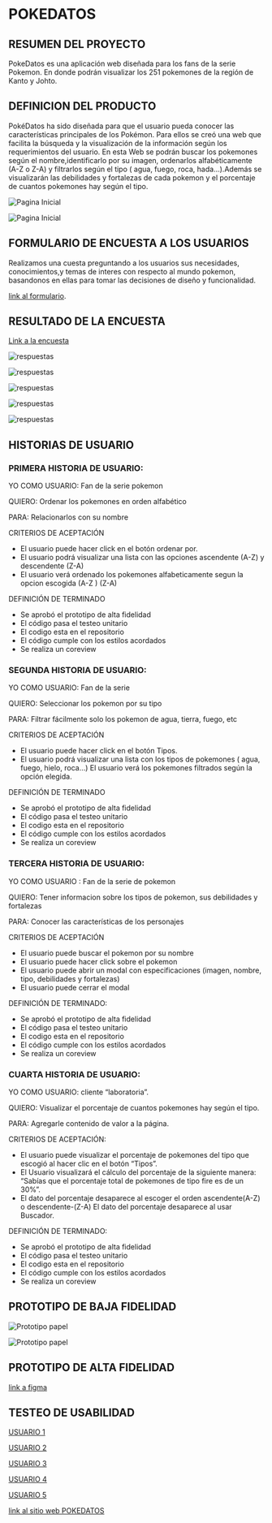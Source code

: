 # POKEDATOS

##  RESUMEN DEL PROYECTO

PokeDatos es una aplicación web diseñada para los fans de la serie Pokemon. En donde podrán visualizar los 251 pokemones de la región de Kanto y Johto. 


##  DEFINICION DEL PRODUCTO

PokéDatos ha sido diseñada para que el usuario pueda conocer las características principales de los Pokémon. Para ellos se creó una web que facilita la búsqueda y la visualización de la información según los requerimientos del usuario.
En esta Web se podrán buscar los pokemones según el nombre,identificarlo por su imagen, ordenarlos alfabéticamente (A-Z o Z-A) y filtrarlos según el tipo ( agua, fuego, roca, hada…).Además se visualizarán las debilidades y fortalezas de cada pokemon y el porcentaje de cuantos pokemones hay  según el tipo.



![Pagina Inicial](https://github.com/erikaArango/SCL015-data-lovers/blob/Erika/src/imgReadme/pantallaInicial.png?raw=true)


![Pagina Inicial](https://github.com/erikaArango/SCL015-data-lovers/blob/Erika/src/imgReadme/pagina2.png?raw=true)


## FORMULARIO DE ENCUESTA A LOS USUARIOS 

Realizamos una cuesta preguntando a los usuarios sus necesidades, conocimientos,y temas de interes con respecto al mundo pokemon, basandonos en ellas para tomar las decisiones de diseño y funcionalidad.

[link al formulario](https://forms.gle/XAG6w5Hs8irR1kVQ8).


## RESULTADO DE LA ENCUESTA



[Link a la encuesta](https://docs.google.com/forms/d/15EwU5PNP4rRjRn-XddgOPJ59yMssWoU9cSP_Sqnki0s/edit#responses)



![respuestas](https://github.com/erikaArango/SCL015-data-lovers/blob/Erika/src/imgReadme/encuesta3.jpeg?raw=true)


![respuestas](https://github.com/erikaArango/SCL015-data-lovers/blob/Erika/src/imgReadme/encuesta1.jpeg?raw=true) 


![respuestas](https://github.com/erikaArango/SCL015-data-lovers/blob/Erika/src/imgReadme/encuesta2.jpeg?raw=true) 


![respuestas](https://github.com/erikaArango/SCL015-data-lovers/blob/Erika/src/imgReadme/encuesta4.jpeg?raw=true)


![respuestas](https://github.com/erikaArango/SCL015-data-lovers/blob/Erika/src/imgReadme/encuesta5.jpeg?raw=true)

## HISTORIAS DE USUARIO


### PRIMERA HISTORIA DE USUARIO:


YO COMO USUARIO: Fan de la serie pokemon

QUIERO: Ordenar los pokemones en orden alfabético

PARA: Relacionarlos con su nombre

CRITERIOS DE ACEPTACIÓN

- El usuario puede hacer click en el botón ordenar por.
- El usuario podrá visualizar una lista con las opciones ascendente (A-Z) y descendente (Z-A)
- El usuario verá ordenado los pokemones alfabeticamente segun la opcion escogida (A-Z ) (Z-A)
  

DEFINICIÓN DE TERMINADO

- Se aprobó el prototipo de alta fidelidad
- El código pasa el testeo unitario
- El codigo esta en el repositorio
- El código cumple con los estilos acordados
- Se  realiza un coreview



### SEGUNDA HISTORIA DE USUARIO:


YO COMO USUARIO: Fan de la serie

QUIERO: Seleccionar los pokemon por su tipo

PARA:  Filtrar fácilmente solo los pokemon de agua, tierra, fuego, etc  

CRITERIOS DE ACEPTACIÓN

- El usuario puede hacer click en el botón Tipos.
- El usuario podrá visualizar una lista con los tipos de pokemones ( agua, fuego, hielo, roca…)
El usuario verá los pokemones filtrados según la opción elegida.  

DEFINICIÓN DE TERMINADO

- Se aprobó el prototipo de alta fidelidad
- El código pasa el testeo unitario
- El codigo esta en el repositorio
- El código cumple con los estilos acordados
- Se  realiza un coreview



### TERCERA HISTORIA DE USUARIO:


YO COMO USUARIO : Fan de la serie de pokemon

QUIERO: Tener informacion sobre los tipos de pokemon, sus debilidades y fortalezas

PARA: Conocer las características de los personajes

CRITERIOS DE ACEPTACIÓN

- El usuario puede buscar el pokemon por su nombre
- El usuario puede hacer click sobre el pokemon 
- El usuario puede abrir un modal con especificaciones (imagen, nombre, tipo, debilidades y fortalezas)
- El usuario puede cerrar el modal
  


DEFINICIÓN DE TERMINADO:

- Se aprobó el prototipo de alta fidelidad
- El código pasa el testeo unitario
- El codigo esta en el repositorio
- El código cumple con los estilos acordados
- Se  realiza un coreview



### CUARTA HISTORIA DE USUARIO:


YO COMO USUARIO: cliente “laboratoria”.

QUIERO: Visualizar el porcentaje de cuantos pokemones hay según el tipo.

PARA:   Agregarle contenido de valor a la página.

CRITERIOS DE ACEPTACIÓN:

- El usuario puede visualizar el porcentaje de pokemones del tipo que escogió al hacer clic en el botón “Tipos”.
- El Usuario visualizará el cálculo del porcentaje de la siguiente manera: “Sabías que el porcentaje total de pokemones de tipo fire es de un 30%”.
- El dato del porcentaje desaparece al escoger el orden ascendente(A-Z) o descendente-(Z-A)
El dato del porcentaje desaparece al usar Buscador. 

DEFINICIÓN DE TERMINADO:

- Se aprobó el prototipo de alta fidelidad
- El código pasa el testeo unitario
- El codigo esta en el repositorio
- El código cumple con los estilos acordados
- Se  realiza un coreview



## PROTOTIPO DE BAJA FIDELIDAD



![Prototipo papel](https://github.com/erikaArango/SCL015-data-lovers/blob/Erika/src/imgReadme/prototipo2.jpg?raw=true)


![Prototipo papel](https://github.com/erikaArango/SCL015-data-lovers/blob/Erika/src/imgReadme/prototipo.jpg?raw=true)

## PROTOTIPO DE ALTA FIDELIDAD


[link a figma](https://www.figma.com/file/zArEEulrZsJCpNGvHHilrT/PokeDatos?node-id=141%3A0)

## TESTEO DE USABILIDAD



[USUARIO 1](https://www.loom.com/share/9c1adcd859a94645b3a35c82c4950f39)

[USUARIO 2](https://www.loom.com/share/3ffe22dd3fe947678682731e840c7c50)

[USUARIO 3](https://www.loom.com/share/3074737c9c38476c9eb27838f71cc5a5)

[USUARIO 4](https://www.loom.com/share/c416a27718484ed3994e00cd84b564e4)

[USUARIO 5](https://www.loom.com/share/ac6b634f07e5454aa469d13e2873795c) 




[link al sitio web POKEDATOS](https://luzciel.github.io/SCL015-data-lovers/src/)



